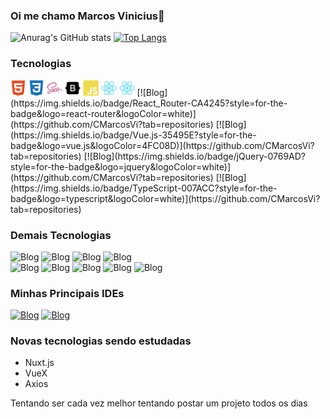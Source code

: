 ### Oi me chamo Marcos Vinicius👋

![Anurag's GitHub stats](https://github-readme-stats.vercel.app/api?username=CMarcosVi&show_icons=true&theme=radical) [![Top Langs](https://github-readme-stats.vercel.app/api/top-langs/?username=CMarcosVi&layout=compact)](https://github.com/CMarcosVi) 
### Tecnologias
<div>
  <img src="https://github.com/devicons/devicon/blob/master/icons/html5/html5-plain.svg" width="25px" height="25px"></img>
  <img src="https://github.com/devicons/devicon/blob/master/icons/css3/css3-plain.svg" width="25px" height="25px"></img>
  <img src="https://github.com/devicons/devicon/blob/master/icons/sass/sass-original.svg" width="25px" height="25px"></img>
  <img src="https://github.com/devicons/devicon/blob/master/icons/bootstrap/bootstrap-plain.svg" width="25px" height="25px"></img>
  <img src="https://github.com/devicons/devicon/blob/master/icons/javascript/javascript-plain.svg" width="25px" height="25px"></img>
  <img src="https://github.com/devicons/devicon/blob/master/icons/react/react-original.svg" width="25px" height="25px"></img>
  <img src="https://github.com/devicons/devicon/blob/master/icons/react/react-original.svg" width="25px" height="25px"></img>
  [![Blog](https://img.shields.io/badge/React_Router-CA4245?style=for-the-badge&logo=react-router&logoColor=white)](https://github.com/CMarcosVi?tab=repositories)
  [![Blog](https://img.shields.io/badge/Vue.js-35495E?style=for-the-badge&logo=vue.js&logoColor=4FC08D)](https://github.com/CMarcosVi?tab=repositories)
  [![Blog](https://img.shields.io/badge/jQuery-0769AD?style=for-the-badge&logo=jquery&logoColor=white)](https://github.com/CMarcosVi?tab=repositories)
  [![Blog](https://img.shields.io/badge/TypeScript-007ACC?style=for-the-badge&logo=typescript&logoColor=white)](https://github.com/CMarcosVi?tab=repositories)
</div>

### Demais Tecnologias
  ![Blog](https://img.shields.io/badge/Microsoft_Excel-217346?style=for-the-badge&logo=microsoft-excel&logoColor=white)
  ![Blog](https://img.shields.io/badge/Microsoft_PowerPoint-B7472A?style=for-the-badge&logo=microsoft-powerpoint&logoColor=white)
  ![Blog](https://img.shields.io/badge/Microsoft_Word-2B579A?style=for-the-badge&logo=microsoft-word&logoColor=white)
  ![Blog](https://img.shields.io/badge/Adobe%20after%20affects-CF96FD?style=for-the-badge&logo=Adobe%20after%20effects&logoColor=393665)
  <br>
  ![Blog](https://img.shields.io/badge/Adobe%20Illustrator-FF9A00?style=for-the-badge&logo=adobe%20illustrator&logoColor=white)
  ![Blog](https://img.shields.io/badge/Adobe%20Photoshop-31A8FF?style=for-the-badge&logo=Adobe%20Photoshop&logoColor=black)
  ![Blog](https://img.shields.io/badge/Adobe%20XD-470137?style=for-the-badge&logo=Adobe%20XD&logoColor=#FF61F6)
  ![Blog](https://img.shields.io/badge/Canva-%2300C4CC.svg?&style=for-the-badge&logo=Canva&logoColor=white)
  ![Blog](https://img.shields.io/badge/Figma-F24E1E?style=for-the-badge&logo=figma&logoColor=white)

### Minhas Principais IDEs
[![Blog](https://img.shields.io/badge/Visual_Studio_Code-0078D4?style=for-the-badge&logo=visual%20studio%20code&logoColor=white)](https://code.visualstudio.com/)
[![Blog](https://img.shields.io/badge/Codesandbox-000000?style=for-the-badge&logo=CodeSandbox&logoColor=Dracula)](https://codesandbox.io)

### Novas tecnologias sendo estudadas

<ul>
  <li>Nuxt.js</li>
  <li>VueX</li>
  <li>Axios</li>
</ul>

Tentando ser cada vez melhor
tentando postar um projeto todos os dias
